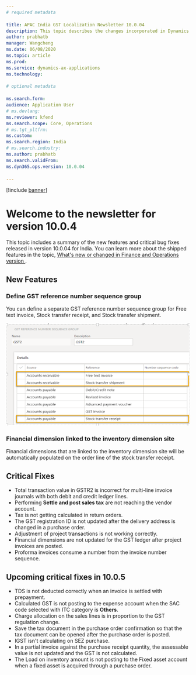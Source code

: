 ```yaml
---
# required metadata

title: APAC India GST Localization Newsletter 10.0.04
description: This topic describes the changes incorporated in Dynamics 365 Finance version 10.0.04.
author: prabhatb
manager: Wangcheng
ms.date: 06/08/2020
ms.topic: article
ms.prod: 
ms.service: dynamics-ax-applications
ms.technology: 

# optional metadata

ms.search.form: 
audience: Application User
# ms.devlang: 
ms.reviewer: kfend
ms.search.scope: Core, Operations
# ms.tgt_pltfrm: 
ms.custom: 
ms.search.region: India
# ms.search.industry: 
ms.author: prabhatb
ms.search.validFrom: 
ms.dyn365.ops.version: 10.0.04

---
```

[!include [banner](../includes/banner.md)]

# Welcome to the newsletter for version 10.0.4

This topic includes a summary of the new features and critical bug fixes released in version 10.0.04 for India. You can learn more about the shipped features in the topic, [ What's new or changed in Finance and Operations version ](../../fin-and-ops/get-started/whats-new-changed-10-0-4.md).

## New Features
### Define GST reference number sequence group

You can define a separate GST reference number sequence group for Free text invoice, Stock transfer receipt, and Stock transfer shipment. 
 
 ![](media/GST-reference-number-sequence-group-1-10-0-04.PNG)
 
### Financial dimension linked to the inventory dimension site 
Financial dimensions that are linked to the inventory dimension site will be automatically populated on the order line of the stock transfer receipt. 

## Critical Fixes 

- Total transaction value in GSTR2 is incorrect for multi-line invoice journals with both debit and credit ledger lines.
-	Performing **Settle and post sales tax** are not reaching the vendor account.
-	Tax is not getting calculated in return orders.
-	The GST registration ID is not updated after the delivery address is changed in a purchase order.
-	Adjustment of project transactions is not working correctly.
-	Financial dimensions are not updated for the GST ledger after project invoices are posted.
-	Proforma invoices consume a number from the invoice number sequence.


## Upcoming critical fixes in 10.0.5 

- TDS is not deducted correctly when an invoice is settled with prepayment.
-	Calculated GST is not posting to the expense account when the SAC code selected with ITC category is **Others**.
-	Charge allocation on the sales lines is in proportion to the GST regulation change.
-	Save the tax document in the purchase order confirmation so that the tax document can be opened after the purchase order is posted.
-	IGST isn't calculating on SEZ purchase.
-	In a partial invoice against the purchase receipt quantity, the assessable value is not updated and the GST is not calculated. 
-	The Load on inventory amount is not posting to the Fixed asset account when a fixed asset is acquired through a purchase order.
